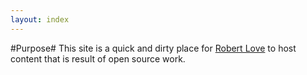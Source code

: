 ```yaml
---
layout: index
---
```


#Purpose#
This site is a quick and dirty place for [Robert Love](https://github.com/rlove) to host content that is result of open source work.

